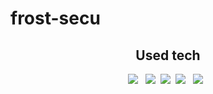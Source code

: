 # frost-secu

<h2 align="center">Used tech</h2>
<p align="center">
<img src="https://img.shields.io/badge/Swift-F05138?style=for-the-badge&logo=Swift&logoColor=white"></a> &nbsp
<img src="https://img.shields.io/badge/Javascript-ffb13b?style=flat-square&logo=javascript&logoColor=white"/></a>&nbsp 
<img src="https://img.shields.io/badge/Node.js-339933?style=flat-square&logo=Node.js&logoColor=white"/></a>&nbsp
<img src="https://img.shields.io/badge/C++-00599C?style=for-the-badge&logo=C++&logoColor=white"></a> &nbsp
<img src="https://img.shields.io/badge/Figma-F24E1E?style=for-the-badge&logo=Figma&logoColor=white"></a> &nbsp
</p>